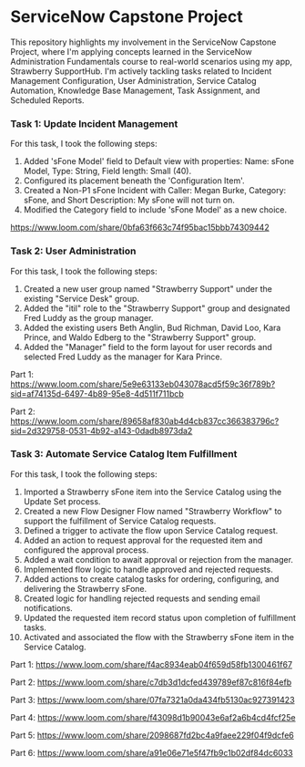# ServiceNow Capstone Project
This repository highlights my involvement in the ServiceNow Capstone Project, where I'm applying concepts learned in the ServiceNow Administration Fundamentals course to real-world scenarios using my app, Strawberry SupportHub. I'm actively tackling tasks related to Incident Management Configuration, User Administration, Service Catalog Automation, Knowledge Base Management, Task Assignment, and Scheduled Reports.

### Task 1: Update Incident Management 
For this task, I took the following steps:

1. Added 'sFone Model' field to Default view with properties: Name: sFone Model, Type: String, Field length: Small (40).
2. Configured its placement beneath the 'Configuration Item'.
3. Created a Non-P1 sFone Incident with Caller: Megan Burke, Category: sFone, and Short Description: My sFone will not turn on.
4. Modified the Category field to include 'sFone Model' as a new choice.

https://www.loom.com/share/0bfa63f663c74f95bac15bbb74309442

### Task 2: User Administration

For this task, I took the following steps:

1. Created a new user group named "Strawberry Support" under the existing "Service Desk" group.
3. Added the "itil" role to the "Strawberry Support" group and designated Fred Luddy as the group manager.
4. Added the existing users Beth Anglin, Bud Richman, David Loo, Kara Prince, and Waldo Edberg to the "Strawberry Support" group.
5. Added the "Manager" field to the form layout for user records and selected Fred Luddy as the manager for Kara Prince.

Part 1:
https://www.loom.com/share/5e9e63133eb043078acd5f59c36f789b?sid=af74135d-6497-4b89-95e8-4d511f711bcb

Part 2: 
https://www.loom.com/share/89658af830ab4d4cb837cc366383796c?sid=2d329758-0531-4b92-a143-0dadb8973da2

### Task 3: Automate Service Catalog Item Fulfillment


For this task, I took the following steps:

1. Imported a Strawberry sFone item into the Service Catalog using the Update Set process.
2. Created a new Flow Designer Flow named "Strawberry Workflow" to support the fulfillment of Service Catalog requests.
3. Defined a trigger to activate the flow upon Service Catalog request.
4. Added an action to request approval for the requested item and configured the approval process.
5. Added a wait condition to await approval or rejection from the manager.
6. Implemented flow logic to handle approved and rejected requests.
7. Added actions to create catalog tasks for ordering, configuring, and delivering the Strawberry sFone.
8. Created logic for handling rejected requests and sending email notifications.
9. Updated the requested item record status upon completion of fulfillment tasks.
10. Activated and associated the flow with the Strawberry sFone item in the Service Catalog.
    
Part 1:
https://www.loom.com/share/f4ac8934eab04f659d58fb1300461f67

Part 2:
https://www.loom.com/share/c7db3d1dcfed439789ef87c816f84efb

Part 3:
https://www.loom.com/share/07fa7321a0da434fb5130ac927391423

Part 4:
https://www.loom.com/share/f43098d1b90043e6af2a6b4cd4fcf25e

Part 5:
https://www.loom.com/share/2098687fd2bc4a9faee229f04f9dcfe6

Part 6: 
https://www.loom.com/share/a91e06e71e5f47fb9c1b02df84dc6033
